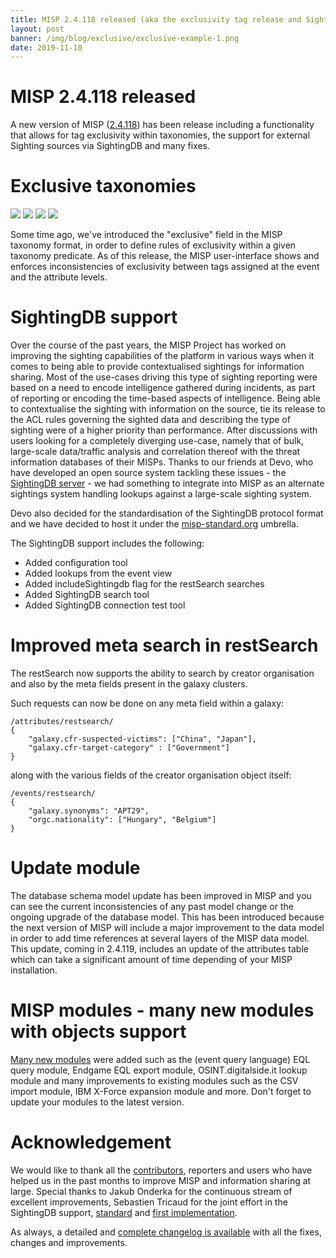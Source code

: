 ```yaml
---
title: MISP 2.4.118 released (aka the exclusivity tag release and SightingDB support)
layout: post
banner: /img/blog/exclusive/exclusive-example-1.png
date: 2019-11-10
---
```


# MISP 2.4.118 released

A new version of MISP ([2.4.118](https://github.com/MISP/MISP/tree/v2.4.118)) has been release including a functionality that allows for tag exclusivity within taxonomies, the support for external Sighting sources via SightingDB and many fixes.

# Exclusive taxonomies

![](/img/blog/exclusive/exclusive-example-1.png)
![](/img/blog/exclusive/exclusive-example-2.png)
![](/img/blog/exclusive/exclusive-example-3.png)
![](/img/blog/exclusive/exclusive-example-4.png)

Some time ago, we've introduced the "exclusive" field in the MISP taxonomy format, in order to define rules of exclusivity within a given taxonomy predicate. As of this release, the MISP user-interface shows and enforces inconsistencies of exclusivity between tags assigned at the event and the attribute levels.

# SightingDB support

Over the course of the past years, the MISP Project has worked on improving the sighting capabilities of the platform in various ways when it comes to being able to provide contextualised sightings for information sharing. Most of the use-cases driving this type of sighting reporting were based on a need to encode intelligence gathered during incidents, as part of reporting or encoding the time-based aspects of intelligence. Being able to contextualise the sighting with information on the source, tie its release to the ACL rules governing the sighted data and describing the type of sighting were of a higher priority than performance.
After discussions with users looking for a completely diverging use-case, namely that of bulk, large-scale data/traffic analysis and correlation thereof with the threat information databases of their MISPs. Thanks to our friends at Devo, who have developed an open source system tackling these issues - the [SightingDB server](https://github.com/stricaud/sightingdb) - we had something to integrate into MISP as an alternate sightings system handling lookups against a large-scale sighting system. 

Devo also decided for the standardisation of the SightingDB protocol format and we have decided to host it under the [misp-standard.org](https://www.misp-standard.org/) umbrella.

The SightingDB support includes the following:

 - Added configuration tool
 - Added lookups from the event view
 - Added includeSightingdb flag for the restSearch searches
 - Added SightingDB search tool
 - Added SightingDB connection test tool

# Improved meta search in restSearch

The restSearch now supports the ability to search by creator organisation and also by the meta fields present in the galaxy clusters.

Such requests can now be done on any meta field within a galaxy:

~~~~
/attributes/restsearch/
{
    "galaxy.cfr-suspected-victims": ["China", "Japan"],
    "galaxy.cfr-target-category" : ["Government"]
}
~~~~

along with the various fields of the creator organisation object itself:

~~~~
/events/restsearch/
{
    "galaxy.synonyms": "APT29",
    "orgc.nationality": ["Hungary", "Belgium"]
}
~~~~

# Update module

The database schema model update has been improved in MISP and you can see the current inconsistencies of any past model change or the ongoing upgrade of the database model. This has been introduced because the next version of MISP will include a major improvement to the data model in order to add time references at several layers of the MISP data model. This update, coming in 2.4.119, includes an update of the attributes table which can take a significant amount of time depending of your MISP installation.

# MISP modules - many new modules with objects support

[Many new modules](http://misp.github.io/misp-modules/) were added such as the (event query language) EQL query module, Endgame EQL export module,  OSINT.digitalside.it lookup module and many improvements to existing modules such as the CSV import module, IBM X-Force expansion module and more. Don't forget to update your modules to the latest version.

# Acknowledgement

We would like to thank all the [contributors](/contributors), reporters and users who have helped us in the past months to improve MISP and information sharing at large. Special thanks to Jakub Onderka for the continuous stream of excellent improvements, Sebastien Tricaud for the joint effort in the SightingDB support, [standard](https://raw.githubusercontent.com/MISP/misp-rfc/master/sightingdb-format/raw.md.txt) and [first implementation](https://github.com/stricaud/sightingdb).

As always, a detailed and [complete changelog is available](/Changelog.txt) with all the fixes, changes and improvements.

